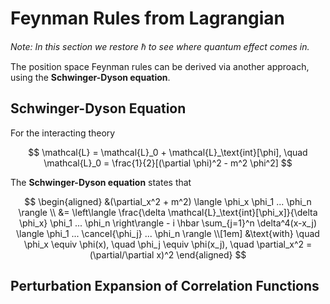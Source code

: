 # Feynman Rules from Lagrangian

*Note: In this section we restore $\hbar$ to see where quantum effect comes in.*

The position space Feynman rules can be derived via another approach, using the **Schwinger-Dyson equation**. 

## Schwinger-Dyson Equation

For the interacting theory

$$
\mathcal{L} = \mathcal{L}_0 + \mathcal{L}_\text{int}[\phi], 
\quad
\mathcal{L}_0 = \frac{1}{2}[(\partial \phi)^2 - m^2 \phi^2]
$$

The **Schwinger-Dyson equation** states that

$$
\begin{aligned}
    &(\partial_x^2 + m^2) 
    \langle \phi_x \phi_1 ... \phi_n \rangle
    \\
    &= \left\langle 
        \frac{\delta \mathcal{L}_\text{int}[\phi_x]}{\delta \phi_x}
        \phi_1 ... \phi_n
    \right\rangle
    - i \hbar \sum_{j=1}^n \delta^4(x-x_j)
    \langle \phi_1 ... \cancel{\phi_j} ... \phi_n \rangle
    \\[1em]
    &\text{with} \quad
    \phi_x \equiv \phi(x), \quad
    \phi_j \equiv \phi(x_j), \quad
    \partial_x^2 = (\partial/\partial x)^2
\end{aligned}
$$

## Perturbation Expansion of Correlation Functions
